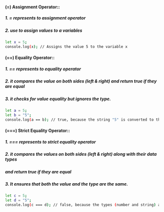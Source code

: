 #### (=) Assignment Operator::
##### 1. = represents to assignment operator 
##### 2. use to  assign values to a variables

```bash
let x = 5; 
console.log(x); // Assigns the value 5 to the variable x
```


#### (==) Equality Operator::
##### 1. == represents to equality operator 
##### 2. it compares the value on both sides (left & right) and return true if they are equal
##### 3. it checks for value equality but ignores the type.

```bash
let a = 5;
let b = "5";
console.log(a == b); // true, because the string "5" is converted to the number 5 before comparison
```


#### (===) Strict Equality Operator::
##### 1. === represents to strict equality operator
##### 2. it compares the values on both sides (left & right) along with their data types 
#####    and return true if they are equal
##### 3. It ensures that both the value and the type are the same.

```bash
let c = 5;
let d = "5";
console.log(c === d); // false, because the types (number and string) are different
```

